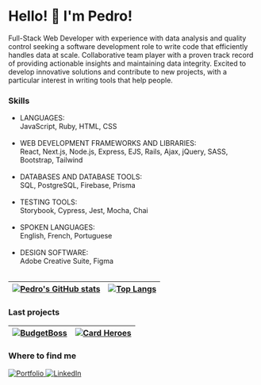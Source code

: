 # Hello! 👋 I'm Pedro!

Full-Stack Web Developer with experience with data analysis and quality control seeking a software development role to write code that efficiently handles data at scale. Collaborative team player with a proven track record of providing actionable insights and maintaining data integrity. Excited to develop innovative solutions and contribute to new projects, with a particular interest in writing tools that help people.

### Skills
- LANGUAGES: <br /> JavaScript, Ruby, HTML, CSS<br /><br />
- WEB DEVELOPMENT FRAMEWORKS AND LIBRARIES: <br /> React, Next.js, Node.js, Express, EJS, Rails, Ajax, jQuery, SASS, Bootstrap, Tailwind<br /><br />
- DATABASES AND DATABASE TOOLS: <br /> SQL, PostgreSQL, Firebase, Prisma<br /><br />
- TESTING TOOLS: <br /> Storybook, Cypress, Jest, Mocha, Chai<br /><br />
- SPOKEN LANGUAGES: <br /> English, French, Portuguese<br /><br />
- DESIGN SOFTWARE: <br /> Adobe Creative Suite, Figma<br /><br />

| [![Pedro's GitHub stats](https://github-readme-stats.vercel.app/api?username=pedrolorandi&show_icons=true&theme=github_dark)](https://github.com/anuraghazra/github-readme-stats) | [![Top Langs](https://github-readme-stats.vercel.app/api/top-langs/?username=pedrolorandi&layout=compact&theme=github_dark)](https://github.com/anuraghazra/github-readme-stats) |
| ------------- | ------------- |

### Last projects
|[![BudgetBoss](https://github-readme-stats.vercel.app/api/pin/?username=pedrolorandi&repo=budget-boss&theme=github_dark)](https://github.com/pedrolorandi/budget-boss)|[![Card Heroes](https://github-readme-stats.vercel.app/api/pin/?username=pedrolorandi&repo=card-heroes&theme=github_dark)](https://github.com/pedrolorandi/card-heroes)|
| ------------- | ------------- |

### Where to find me
<a href="https://pedrolorandi.com" target="_blank">
  <img src="https://img.shields.io/badge/portfolio-white.svg?style=for-the-badge&logo=icloud&logoColor=black" alt="Portfolio" />
</a>
<a href="https://linkedin.com/pedrolorandi" target="_blank">
  <img src="https://img.shields.io/badge/linkedin-0A66C2.svg?style=for-the-badge&logo=linkedin&logoColor=white" alt="LinkedIn" />
</a>
